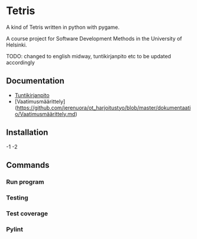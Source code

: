 # Tetris

A kind of Tetris written in python with pygame. 

A course project for Software Development Methods in the University of Helsinki. 

TODO: changed to english midway, tuntikirjanpito etc to be updated accordingly

## Documentation
- [Tuntikirjanpito](https://github.com/jerenuora/ot_harjoitustyo/blob/master/dokumentaatio/tuntikirjapinto.md)
- [Vaatimusmäärittely] (https://github.com/jerenuora/ot_harjoitustyo/blob/master/dokumentaatio/Vaatimusmäärittely.md)

## Installation
-1
-2

## Commands
### Run program 

### Testing 


### Test coverage


### Pylint
